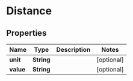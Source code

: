 
# Distance

## Properties
Name | Type | Description | Notes
------------ | ------------- | ------------- | -------------
**unit** | **String** |  |  [optional]
**value** | **String** |  |  [optional]



